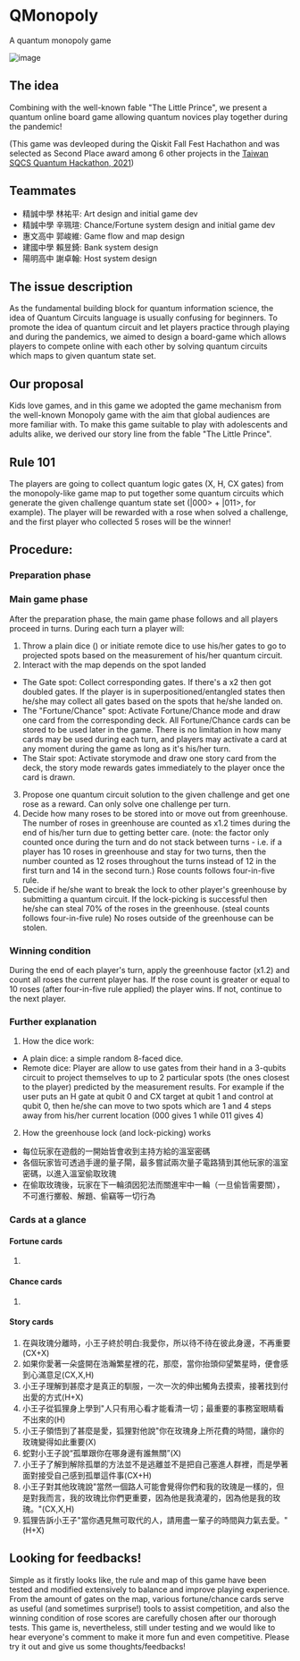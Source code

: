 # QMonopoly
A quantum monopoly game

![image](https://user-images.githubusercontent.com/29524895/141688811-42082c55-de54-4a8f-834e-708b4042ca19.png)

## The idea
Combining with the well-known fable "The Little Prince", we present a quantum online board game allowing quantum novices play together during the pandemic!

(This game was devleoped during the Qiskit Fall Fest Hachathon and was selected as Second Place award among 6 other projects in the [Taiwan SQCS Quantum Hackathon, 2021](https://qiskitfallfest.hypeinnovation.com/servlet/hype/IMT?documentTableId=396317851979055264&userAction=Browse&templateName=&documentId=1a0c3bc2a3e054f2f9fcce91f3584020))

## Teammates
- 精誠中學 林祐平: Art design and initial game dev 
- 精誠中學 辛珮瑄: Chance/Fortune system design and initial game dev
- 惠文高中 郭峻維: Game flow and map design
- 建國中學 賴昱錡: Bank system design
- 陽明高中 謝卓翰: Host system design

## The issue description
As the fundamental building block for quantum information science, the idea of Quantum Circuits language is usually confusing for beginners.
To promote the idea of quantum circuit and let players practice through playing and during the pandemics, we aimed to design a board-game which allows players to compete online with each other by solving quantum circuits which maps to given quantum state set.

## Our proposal
Kids love games, and in this game we adopted the game mechanism from the well-known Monopoly game with the aim that global audiences are more familiar with.
To make this game suitable to play with adolescents and adults alike, we derived our story line from the fable "The Little Prince".

## Rule 101
The players are going to collect quantum logic gates (X, H, CX gates) from the monopoly-like game map to put together some quantum circuits which generate the given challenge quantum state set (|000> + |011>, for example). The player will be rewarded with a rose when solved a challenge, and the first player who collected 5 roses will be the winner!

## Procedure:

### Preparation phase

### Main game phase
After the preparation phase, the main game phase follows and all players proceed in turns. During each turn a player will:
1. Throw a plain dice () or initiate remote dice to use his/her gates to go to projected spots based on the measurement of his/her quantum circuit.
2. Interact with the map depends on the spot landed
- The Gate spot: Collect corresponding gates. If there's a x2 then got doubled gates. If the player is in superpositioned/entangled states then he/she may collect all gates based on the spots that he/she landed on.
- The "Fortune/Chance" spot: Activate Fortune/Chance mode and draw one card from the corresponding deck. All Fortune/Chance cards can be stored to be used later in the game. There is no limitation in how many cards may be used during each turn, and players may activate a card at any moment during the game as long as it's his/her turn.
- The Stair spot: Activate storymode and draw one story card from the deck, the story mode rewards gates immediately to the player once the card is drawn.
3. Propose one quantum circuit solution to the given challenge and get one rose as a reward. Can only solve one challenge per turn.
4. Decide how many roses to be stored into or move out from greenhouse. The number of roses in greenhouse are counted as x1.2 times during the end of his/her turn due to getting better care. (note: the factor only counted once during the turn and do not stack between turns - i.e. if a player has 10 roses in greenhouse and stay for two turns, then the number counted as 12 roses throughout the turns instead of 12 in the first turn and 14 in the second turn.) Rose counts follows four-in-five rule.
5. Decide if he/she want to break the lock to other player's greenhouse by submitting a quantum circuit. If the lock-picking is successful then he/she can steal 70% of the roses in the greenhouse. (steal counts follows four-in-five rule) No roses outside of the greenhouse can be stolen.

### Winning condition
During the end of each player's turn, apply the greenhouse factor (x1.2) and count all roses the current player has. If the rose count is greater or equal to 10 roses (after four-in-five rule applied) the player wins. If not, continue to the next player.

### Further explanation
1. How the dice work:
- A plain dice: a simple random 8-faced dice.
- Remote dice: Player are allow to use gates from their hand in a 3-qubits circuit to project themselves to up to 2 particular spots (the ones closest to the player) predicted by the measurement results. For example if the user puts an H gate at qubit 0 and CX target at qubit 1 and control at qubit 0, then he/she can move to two spots which are 1 and 4 steps away from his/her current location (000 gives 1 while 011 gives 4)
2. How the greenhouse lock (and lock-picking) works
- 每位玩家在遊戲的一開始皆會收到主持方給的溫室密碼
- 各個玩家皆可透過手邊的量子閘，最多嘗試兩次量子電路猜到其他玩家的溫室密碼，以進入溫室偷取玫瑰
- 在偷取玫瑰後，玩家在下一輪須因犯法而關進牢中一輪（一旦偷皆需要關），不可進行擲骰、解題、偷竊等一切行為

### Cards at a glance
#### Fortune cards
1. 
#### Chance cards
1. 
#### Story cards
1. 在與玫瑰分離時，小王子終於明白:我愛你，所以待不待在彼此身邊，不再重要(CX+X)
2. 如果你愛著一朵盛開在浩瀚繁星裡的花，那麼，當你抬頭仰望繁星時，便會感到心滿意足(CX,X,H)
3. 小王子理解到甚麼才是真正的馴服，一次一次的伸出觸角去摸索，接著找到付出愛的方式(H+X)
4. 小王子從狐狸身上學到"人只有用心看才能看清一切；最重要的事務室眼睛看不出來的(H)
5. 小王子領悟到了甚麼是愛，狐狸對他說"你在玫瑰身上所花費的時間，讓你的玫瑰變得如此重要(X)
6. 蛇對小王子說“孤單跟你在哪身邊有誰無關”(X)
7. 小王子了解到解除孤單的方法並不是逃離並不是把自己塞進人群裡，而是學著面對接受自己感到孤單這件事(CX+H)
8. 小王子對其他玫瑰說"當然一個路人可能會覺得你們和我的玫瑰是一樣的，但是對我而言，我的玫瑰比你們更重要，因為他是我澆灌的，因為他是我的玫瑰。"(CX,X,H)
9. 狐狸告訴小王子"當你遇見無可取代的人，請用盡一輩子的時間與力氣去愛。"(H+X)

## Looking for feedbacks!
Simple as it firstly looks like, the rule and map of this game have been tested and modified extensively to balance and improve playing experience. From the amount of gates on the map, various fortune/chance cards serve as useful (and sometimes surprise!) tools to assist competition, and also the winning condition of rose scores are carefully chosen after our thorough tests. This game is, nevertheless, still under testing and we would like to hear everyone's comment to make it more fun and even competitive. Please try it out and give us some thoughts/feedbacks!
